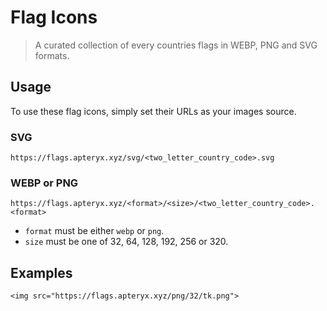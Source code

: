 # Flag Icons

> A curated collection of every countries flags in WEBP, PNG and SVG formats.

## Usage

To use these flag icons, simply set their URLs as your images source.

### SVG

```
https://flags.apteryx.xyz/svg/<two_letter_country_code>.svg
```

### WEBP or PNG

```
https://flags.apteryx.xyz/<format>/<size>/<two_letter_country_code>.<format>
```

- `format` must be either `webp` or `png`.
- `size` must be one of 32, 64, 128, 192, 256 or 320.

## Examples

```
<img src="https://flags.apteryx.xyz/png/32/tk.png">
```
